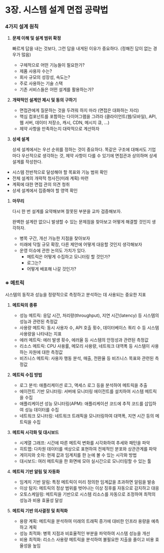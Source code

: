 # 3장. 시스템 설계 면접 공략법

### 4가지 설계 원칙

1. **문제 이해 및 설계 범위 확정**
    
    빠르게 답을 내는 것보다, 그런 답을 내게된 이유가 중요하다. (정해진 답이 없는 경우가 많음)
    
    - 구체적으로 어떤 기능들이 필요한가?
    - 제품 사용자 수는?
    - 회사 규모의 성장성, 속도는?
    - 주로 사용하는 기술 스택
    - 기존 서비스들은 어떤 설계를 활용하는가?

1. **개략적인 설계안 제시 및 동의 구하기**
    - 면접관에게 질문하는 것을 두려워 하지 마라 (면접은 대화하는 자리)
    - 핵심 컴포넌트를 포함하는 다이어그램을 그려라 (클라이언트(웹/모바일), API, 웹 서버, 데이터 저장소, 캐시, CDN, 메시지 큐, …)
    - 제약 사항을 만족하는지 대략적으로 계산하자
    
2. **상세 설계**
    
    상세 설계에서는 우선 순위를 정하는 것이 중요하다. 똑같은 구조에 대해서도 기업 마다 우선적으로 생각하는 것, 제약 사항이 다를 수 있기에 면접관과 상의하며 상세 설계를 작성한다.
    

- 시스템 전반적으로 달성해야 할 목표와 기능 범위 확인
- 전체 설계의 개략적 청사진(미래 계획) 마련
- 계획에 대한 면접 관의 의견 청취
- 상세 설계에서 집중해야 할 영역 확인

1. **마무리**
    
    다시 한 번 설계를 요약해보며 잘못된 부분을 교차 검증해보자.
    
    완벽한 설계란 없으니 발생할 수 있는 문제점을 찾아보고 어떻게 해결할 것인지 생각하자.
    
    - 병목 구간, 개선 가능한 지점을 찾아보자
    - 미래에 닥칠 규모 확장, 다른 제안에 어떻게 대응할 것인지 생각해보자
    - 운영 이슈에 관한 논의도 가치가 있다.
        - 메트릭은 어떻게 수집하고 모니터링 할 것인가?
        - 로그는?
        - 어떻게 배포해 나갈 것인가?

### **※ 메트릭**

시스템의 동작과 성능을 정량적으로 측정하고 분석하는 데 사용되는 중요한 지표

1. **메트릭의 종류**
    - 성능 메트릭: 응답 시간, 처리량(throughput), 지연 시간(latency) 등 시스템의 성능과 관련된 측정값
    - 사용량 메트릭: 동시 사용자 수, API 호출 횟수, 데이터베이스 쿼리 수 등 시스템 사용량을 나타내는 지표
    - 에러 메트릭: 에러 발생 횟수, 에러율 등 시스템의 안정성과 관련된 측정값
    - 리소스 메트릭: CPU 사용률, 메모리 사용량, 네트워크 대역폭 등 시스템이 사용하는 자원에 대한 측정값
    - 비즈니스 메트릭: 사용자 행동 분석, 매출, 전환율 등 비즈니스 목표와 관련된 측정값
    
2. **메트릭 수집 방법**
    - 로그 분석: 애플리케이션 로그, 액세스 로그 등을 분석하여 메트릭을 추출
    - 에이전트 기반 모니터링: 서버에 모니터링 에이전트를 설치하여 시스템 메트릭을 수집
    - 애플리케이션 성능 모니터링(APM): 애플리케이션 코드에 추적 코드를 삽입하여 성능 데이터를 수집
    - 네트워크 모니터링: 네트워크 트래픽을 모니터링하여 대역폭, 지연 시간 등의 메트릭을 수집
    
3. **메트릭 시각화 및 대시보드**
    - 시계열 그래프: 시간에 따른 메트릭 변화를 시각화하여 추세와 패턴을 파악
    - 히트맵: 다차원 데이터를 색상으로 표현하여 전체적인 분포와 상관관계를 파악
    - 게이지와 숫자: 현재 값과 임계치를 한 눈에 볼 수 있는 시각화 방법
    - 대시보드: 여러 메트릭을 한 화면에 모아 실시간으로 모니터링할 수 있는 툴
    
4. **메트릭 기반 알림 및 자동화**
    - 임계치 기반 알림: 특정 메트릭이 미리 정의한 임계값을 초과하면 알림을 발송
    - 이상 탐지: 메트릭의 정상 범위를 벗어나는 이상 징후를 자동으로 감지하고 대응
    - 오토스케일링: 메트릭을 기반으로 시스템 리소스를 자동으로 조정하여 최적의 성능과 비용 효율성 달성
    
5. **메트릭 기반 의사결정 및 최적화**
    - 용량 계획: 메트릭을 분석하여 미래의 트래픽 증가에 대비한 인프라 용량을 예측하고 계획
    - 성능 최적화: 병목 지점과 비효율적인 부분을 파악하여 시스템 성능을 개선
    - 비용 최적화: 리소스 사용량 메트릭을 분석하여 불필요한 지출을 줄이고 비용 효율성을 높임
